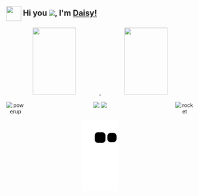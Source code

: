 ## <img align="center" height="40" width="40" src="https://avatars.githubusercontent.com/u/42086423?s=200&v=4"> Hi you <img src="https://github.com/TheDudeThatCode/TheDudeThatCode/blob/master/Assets/Hi.gif" width="29px">, I'm [Daisy!](https://www.linkedin.com/in/daisymonte) 


<div align="center">
  <a href="https://github.com/DaisyMonte">
  <img width="48%" height="180em" src="https://github-readme-stats.vercel.app/api?username=DaisyMonte&show_icons=true&theme=dracula&include_all_commits=true&count_private=true"/>
  <img width="48%" height="180em" src="https://github-readme-streak-stats.herokuapp.com/?user=DaisyMonte&theme=dracula"/>
<div>
  
<div style="display: inline_block"><br>
  <img width="50px" height="50px" align="left" alt="powerup" src="https://github.com/TheDudeThatCode/TheDudeThatCode/blob/master/Assets/powerup.gif">
  <a align="center" target="_blank" href="https://www.linkedin.com/in/daisymonte"><img src="https://img.shields.io/badge/-LinkedIn-%230077B5?style=for-the-badge&logo=linkedin&logoColor=white" target="_blank"></a>
  <a align="center" target="_blank" href="https://instagram.com/daisynvolvedora"><img src="https://img.shields.io/badge/-Instagram-%23E4405F?style=for-the-badge&logo=instagram&logoColor=white" target="_blank"></a>
  <img width="50px" height="50px" align="right" alt="rocket" src="https://github.com/TheDudeThatCode/TheDudeThatCode/blob/master/Assets/Rocket.gif">
</div>

  ##
 
<div> 
  
   
  ![Snake animation](https://github.com/DaisyMonte/DaisyMonte/blob/output/github-contribution-grid-snake.svg)
</div>
